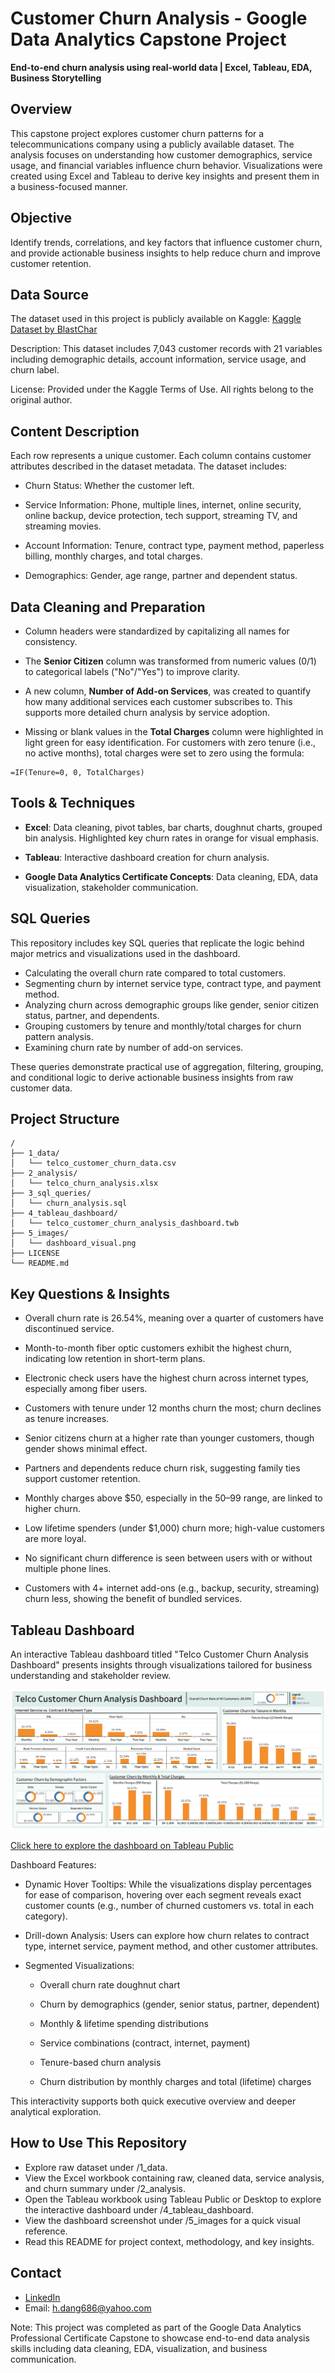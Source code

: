 # Customer Churn Analysis - Google Data Analytics Capstone Project
**End-to-end churn analysis using real-world data | Excel, Tableau, EDA, Business Storytelling**


## Overview
This capstone project explores customer churn patterns for a telecommunications company using a publicly available dataset. The analysis focuses on understanding how customer demographics, service usage, and financial variables influence churn behavior. Visualizations were created using Excel and Tableau to derive key insights and present them in a business-focused manner.


## Objective
Identify trends, correlations, and key factors that influence customer churn, and provide actionable business insights to help reduce churn and improve customer retention.


## Data Source
The dataset used in this project is publicly available on Kaggle:
[Kaggle Dataset by BlastChar](https://www.kaggle.com/datasets/blastchar/telco-customer-churn)

Description: This dataset includes 7,043 customer records with 21 variables including demographic details, account information, service usage, and churn label.

License: Provided under the Kaggle Terms of Use. All rights belong to the original author.


## Content Description
Each row represents a unique customer. Each column contains customer attributes described in the dataset metadata. The dataset includes:

- Churn Status: Whether the customer left.

- Service Information: Phone, multiple lines, internet, online security, online backup, device protection, tech support, streaming TV, and streaming movies.

- Account Information: Tenure, contract type, payment method, paperless billing, monthly charges, and total charges.

- Demographics: Gender, age range, partner and dependent status.


## Data Cleaning and Preparation

- Column headers were standardized by capitalizing all names for consistency.

- The **Senior Citizen** column was transformed from numeric values (0/1) to categorical labels ("No"/"Yes") to improve clarity.

- A new column, **Number of Add-on Services**, was created to quantify how many additional services each customer subscribes to. This supports more detailed churn analysis by service adoption.

- Missing or blank values in the **Total Charges** column were highlighted in light green for easy identification. For customers with zero tenure (i.e., no active months), total charges were set to zero using the formula:

```excel
=IF(Tenure=0, 0, TotalCharges)
```

## Tools & Techniques
- **Excel**: Data cleaning, pivot tables, bar charts, doughnut charts, grouped bin analysis. Highlighted key churn rates in orange for visual emphasis.

- **Tableau**: Interactive dashboard creation for churn analysis.

- **Google Data Analytics Certificate Concepts**: Data cleaning, EDA, data visualization, stakeholder communication.


## SQL Queries
This repository includes key SQL queries that replicate the logic behind major metrics and visualizations used in the dashboard.

- Calculating the overall churn rate compared to total customers.
- Segmenting churn by internet service type, contract type, and payment method.
- Analyzing churn across demographic groups like gender, senior citizen status, partner, and dependents.
- Grouping customers by tenure and monthly/total charges for churn pattern analysis.
- Examining churn rate by number of add-on services.

These queries demonstrate practical use of aggregation, filtering, grouping, and conditional logic to derive actionable business insights from raw customer data.


## Project Structure
```
/
├── 1_data/
│   └── telco_customer_churn_data.csv
├── 2_analysis/
│   └── telco_churn_analysis.xlsx
├── 3_sql_queries/
│   └── churn_analysis.sql
├── 4_tableau_dashboard/
│   └── telco_customer_churn_analysis_dashboard.twb
├── 5_images/
│   └── dashboard_visual.png
├── LICENSE
└── README.md

```



## Key Questions & Insights
- Overall churn rate is 26.54%, meaning over a quarter of customers have discontinued service.

- Month-to-month fiber optic customers exhibit the highest churn, indicating low retention in short-term plans.

- Electronic check users have the highest churn across internet types, especially among fiber users.

- Customers with tenure under 12 months churn the most; churn declines as tenure increases.

- Senior citizens churn at a higher rate than younger customers, though gender shows minimal effect.

- Partners and dependents reduce churn risk, suggesting family ties support customer retention.

- Monthly charges above $50, especially in the $50–$99 range, are linked to higher churn.

- Low lifetime spenders (under $1,000) churn more; high-value customers are more loyal.

- No significant churn difference is seen between users with or without multiple phone lines.

- Customers with 4+ internet add-ons (e.g., backup, security, streaming) churn less, showing the benefit of bundled services.


## Tableau Dashboard
An interactive Tableau dashboard titled "Telco Customer Churn Analysis Dashboard" presents insights through visualizations tailored for business understanding and stakeholder review.

![Dashboard Screenshot](5_images/dashboard_visual.png)

[Click here to explore the dashboard on Tableau Public](https://public.tableau.com/app/profile/hai.dang6069/viz/Telco_Customer_Churn_Analysis_Dashboard/Dashboard?publish=yes)

Dashboard Features:
- Dynamic Hover Tooltips: While the visualizations display percentages for ease of comparison, hovering over each segment reveals exact customer counts (e.g., number of churned customers vs. total in each category).

- Drill-down Analysis: Users can explore how churn relates to contract type, internet service, payment method, and other customer attributes.

- Segmented Visualizations:

  - Overall churn rate doughnut chart

  - Churn by demographics (gender, senior status, partner, dependent)

  - Monthly & lifetime spending distributions

  - Service combinations (contract, internet, payment)

  - Tenure-based churn analysis

  - Churn distribution by monthly charges and total (lifetime) charges

This interactivity supports both quick executive overview and deeper analytical exploration.


## How to Use This Repository
- Explore raw dataset under /1_data.
- View the Excel workbook containing raw, cleaned data, service analysis, and churn summary under /2_analysis.
- Open the Tableau workbook using Tableau Public or Desktop to explore the interactive dashboard under /4_tableau_dashboard.
- View the dashboard screenshot under /5_images for a quick visual reference.
- Read this README for project context, methodology, and key insights.


## Contact
- [LinkedIn](https://www.linkedin.com/in/hai-dang316)
- Email: h.dang686@yahoo.com

Note: This project was completed as part of the Google Data Analytics Professional Certificate Capstone to showcase end-to-end data analysis skills including data cleaning, EDA, visualization, and business communication.
